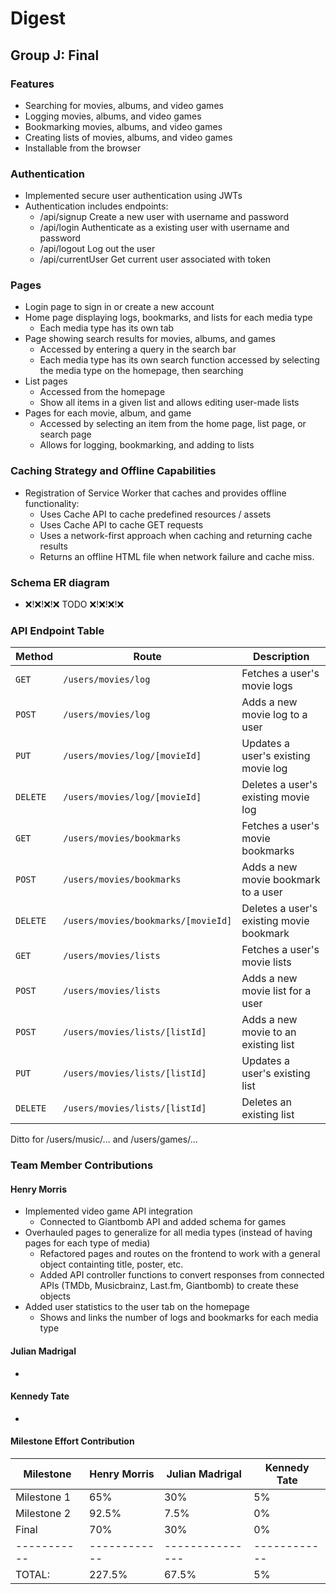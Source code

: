 # Digest
## Group J: Final


### Features

- Searching for movies, albums, and video games
- Logging movies, albums, and video games
- Bookmarking movies, albums, and video games
- Creating lists of movies, albums, and video games
- Installable from the browser


### Authentication

- Implemented secure user authentication using JWTs
- Authentication includes endpoints:
   - /api/signup Create a new user with username and password
   - /api/login Authenticate as a existing user with username and password
   - /api/logout Log out the user
   - /api/currentUser Get current user associated with token

### Pages

- Login page to sign in or create a new account
- Home page displaying logs, bookmarks, and lists for each media type
   - Each media type has its own tab
- Page showing search results for movies, albums, and games
   - Accessed by entering a query in the search bar
   - Each media type has its own search function accessed by selecting the media type on the homepage, then searching
- List pages
   - Accessed from the homepage
   - Show all items in a given list and allows editing user-made lists
- Pages for each movie, album, and game
   - Accessed by selecting an item from the home page, list page, or search page
   - Allows for logging, bookmarking, and adding to lists
   
   
### Caching Strategy and Offline Capabilities

- Registration of Service Worker that caches and provides offline functionality:
   - Uses Cache API to cache predefined resources / assets
   - Uses Cache API to cache GET requests
   - Uses a network-first approach when caching and returning cache results
   - Returns an offline HTML file when network failure and cache miss.

### Schema ER diagram

- ❌!❌!❌!❌ TODO ❌!❌!❌!❌


### API Endpoint Table
Method   | Route                               | Description
-------- | ----------------------------------- | ---------
`GET`    | `/users/movies/log`                 | Fetches a user's movie logs
`POST`   | `/users/movies/log`                 | Adds a new movie log to a user
`PUT`    | `/users/movies/log/[movieId]`       | Updates a user's existing movie log
`DELETE` | `/users/movies/log/[movieId]`       | Deletes a user's existing movie log
`GET`    | `/users/movies/bookmarks`           | Fetches a user's movie bookmarks
`POST`   | `/users/movies/bookmarks`           | Adds a new movie bookmark to a user
`DELETE` | `/users/movies/bookmarks/[movieId]` | Deletes a user's existing movie bookmark
`GET`    | `/users/movies/lists`               | Fetches a user's movie lists
`POST`   | `/users/movies/lists`               | Adds a new movie list for a user
`POST`   | `/users/movies/lists/[listId]`      | Adds a new movie to an existing list
`PUT`    | `/users/movies/lists/[listId]`      | Updates a user's existing list
`DELETE` | `/users/movies/lists/[listId]`      | Deletes an existing list

Ditto for /users/music/... and /users/games/...


### Team Member Contributions

#### Henry Morris

* Implemented video game API integration
   * Connected to Giantbomb API and added schema for games
* Overhauled pages to generalize for all media types (instead of having pages for each type of media)
   * Refactored pages and routes on the frontend to work with a general object containting title, poster, etc.
   * Added API controller functions to convert responses from connected APIs (TMDb, Musicbrainz, Last.fm, Giantbomb) to create these objects
* Added user statistics to the user tab on the homepage
   * Shows and links the number of logs and bookmarks for each media type

#### Julian Madrigal

* 

#### Kennedy Tate

* 

#### Milestone Effort Contribution

Milestone   | Henry Morris | Julian Madrigal | Kennedy Tate
----------- | ------------ | --------------- | ------------
Milestone 1 | 65%          | 30%             | 5%
Milestone 2 | 92.5%        | 7.5%            | 0%
Final       | 70%          | 30%             | 0%
----------- | ------------ | --------------- | ------------
TOTAL:      | 227.5%       | 67.5%           | 5%
